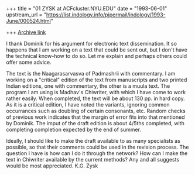 +++
title = "01 ZYSK at ACFcluster.NYU.EDU"
date = "1993-06-01"
upstream_url = "https://list.indology.info/pipermail/indology/1993-June/000524.html"

+++
[Archive link](https://list.indology.info/pipermail/indology/1993-June/000524.html)

I thank Dominik for his argument for electronic text dissemination. It
so happens that I am working on a text that could be sent out, but
I don't have the technical know-how to do so. Let me explain and perhaps
others could offer some advice. 

The text is the Naagarasarvasva of Padmashrii with commentary. I am
working on a "critical" edition of the text from manuscripts and
two printed Indian editions, one with commentary, the other is
a muula text. The program I am using is Madhav's Chiwriter, with
which I have come to work rather easily. When completed, the text
will be about 130 pp. in hard copy. As it is a  critical edition, I
have noted the variants, ignoring common occurrances such as 
doubling of certain consonants, etc. Random checks of previous work indicates
that the margin of error fits into that mentioned by Dominik. The
imput of the draft edition is about 4/5ths completed, with completing
completion expected by the end of summer. 

Ideally, I should like to make the draft available to as many
specialists as possible, so that their comments could be used
in the revision process. The question I have is how can I do it
through the network? How can I make the text in Chiwriter available
by the current methods? Any and all suggests would be most appreciated.
K.G. Zysk





